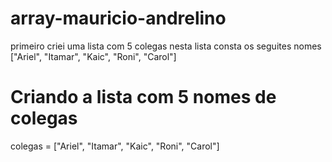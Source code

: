 # array-mauricio-andrelino 
primeiro criei uma lista com 5 colegas
 nesta lista  consta os seguites nomes
 ["Ariel", "Itamar", "Kaic", "Roni", "Carol"]
 # Criando a lista com 5 nomes de colegas
colegas = ["Ariel", "Itamar", "Kaic", "Roni", "Carol"]

